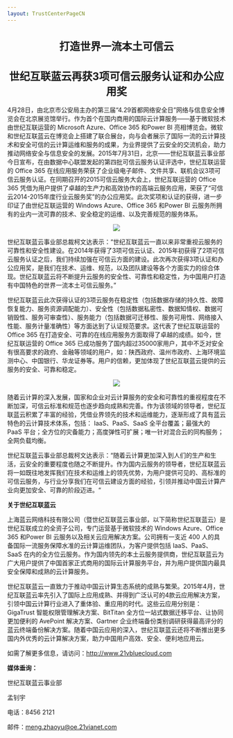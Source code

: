 ```yaml
---
layout: TrustCenterPageCN
---
```

<div class="row-fluid">
   <div class="span">
      <div>
         <div class="row-fluid grid-container mscom-grid-container subpageBody noBottomBorder" data-view4="2" data-view3="2" data-view2="2" data-view1="1" data-cols="2">
             <h1 style="font-size:24px; text-align:center;"><strong>打造世界一流本土可信云</strong></h1>
             <h1 style="font-size:24px; text-align:center;"><strong>世纪互联蓝云再获3项可信云服务认证和办公应用奖</strong></h1>
             <p>4月28日，由北京市公安局主办的第三届“4.29首都网络安全日”网络与信息安全博览会在北京展览馆举行。作为首个在国内商用的国际云计算服务——基于微软技术由世纪互联运营的 Microsoft Azure、Office 365 和Power BI 亮相博览会。微软和世纪互联蓝云在博览会上搭建了联合展台，向与会者展示了国际一流的云计算技术和安全可信的云计算运维和服务的成果，为业界提供了云安全的交流机会，助力推动网络安全与信息安全的发展。2015年7月31日，北京——世纪互联蓝云事业部今日宣布，在由数据中心联盟发起的第四批可信云服务认证评选中，世纪互联运营的 Office 365 在线应用服务荣获了企业级电子邮件、文件共享、联机会议3项可信云服务认证。在同期召开的2015可信云服务大会上，世纪互联运营的 Office 365 凭借为用户提供了卓越的生产力和高效协作的高端云服务应用，荣获了“可信云2014-2015年度行业云服务奖”的办公应用奖。此次奖项和认证的获得，进一步印证了由世纪互联运营的 Windows Azure、Office 365 和Power BI 云服务所拥有的业内一流可靠的技术、安全稳定的运维、以及完善规范的服务体系。 </p>
             <p style="text-align:center;"><img src="../Images/Trusted-Cloud-Meeting.jpg"/></p>
             <p>世纪互联蓝云事业部总裁柯文达表示：“世纪互联蓝云一直以来非常重视云服务的可靠性和安全性建设。在2014年获得了3项可信云认证、2015年初获得了2项可信云服务认证之后，我们持续加强在可信云方面的建设。此次再次获得3项认证和办公应用奖，是我们在技术、运维、规范，以及团队建设等各个方面实力的综合体现。世纪互联蓝云将不断提升云服务的安全性、可靠性和稳定性，为中国用户打造有中国特色的世界一流本土可信云服务。”</p>
             <p>世纪互联蓝云此次获得认证的3项云服务在稳定性（包括数据存储的持久性、故障恢复能力、服务资源调配能力）、安全性（包括数据私密性、数据知情权、数据可销毁性、服务可审查性）、服务能力（包括数据可迁移性、服务可用性、网络接入性能、服务计量准确性）等方面达到了认证规范要求。这代表了世纪互联运营的 Office 365 在打造安全、可靠的在线应用服务方面取得了卓越的成绩。如今，世纪互联运营的 Office 365 已成功服务了国内超过35000家用户，其中不乏对安全有很高要求的政府、金融等领域的用户，如：陕西政府、温州市政府、上海环境监测中心、中国银行、华龙证券等。用户的信赖，更加体现了世纪互联蓝云提供的云服务的安全、可靠和稳定。 </p>
             <p style="text-align:center;"><img src="../Images/Office-Prize.jpg"/></p>
             <p>随着云计算的深入发展，国家和企业对云计算服务的安全和可靠性的重视程度在不断加深，可信云标准和规范也逐步趋向成熟和完善。作为该领域的领导者，世纪互联蓝云积累了丰富的经验，凭借业界领先的技术和运维能力，逐渐形成了具有蓝云特色的云计算技术体系，包括： IaaS、PaaS、SaaS 全平台覆盖；最强大的 PaaS 平台；全方位的灾备能力；高度弹性可扩展；唯一针对混合云的同构服务；全网负载均衡。</p>
             <p>世纪互联蓝云事业部总裁柯文达表示：“随着云计算更加深入到人们的生产和生活，云安全的重要程度也随之不断提升。作为国内云服务的领导者，世纪互联蓝云将一如既往地发挥我们在技术和运维上的领先优势，为用户提供可见的、高标准的可信云服务，与行业分享我们在可信云建设方面的经验，引领并推动中国云计算产业向更加安全、可靠的阶段迈进。“</p>
             <p><strong>关于世纪互联蓝云</strong></p>
             <p>上海蓝云网络科技有限公司（暨世纪互联蓝云事业部，以下简称世纪互联蓝云）是世纪互联成立的全资子公司，专门运营基于微软技术的 Windows Azure、Office 365 和Power BI 云服务以及相关云应用解决方案。公司拥有一支近 400 人的具备国际一流服务保障水准的云计算运维团队，为客户提供包括 IaaS、PaaS、SaaS 在内的全方位云服务。作为国内领先的本土云服务提供商，世纪互联蓝云为广大用户提供了中国首家正式商用的国际云计算服务平台，并为用户提供国内最具安全保障和成熟的云计算服务。</p>
             <p>世纪互联蓝云一直致力于推动中国云计算生态系统的成熟与繁荣。2015年4月，世纪互联蓝云率先引入了国际上应用成熟、并得到广泛认可的4款云应用解决方案，引领中国云计算行业进入了重体验、重应用的时代。这些云应用分别是：GigaTrust 智能权限管理解决方案、BitTitan 全方位一站式数据迁移平台、让协同更加便利的 AvePoint 解决方案、Gartner 企业终端备份类别调研获得最高评分的蓝云终端备份解决方案。随着中国云应用的深入，世纪互联蓝云还将不断推出更多国内外优秀的云计算解决方案，助力中国用户高效、安全、便利地应用云。</p>
             <p>如需了解更多信息，请访问：<a target="_self" class="mscom-link" href="http://www.21vbluecloud.com">http://www.21vbluecloud.com </a></p>
             <p><strong>媒体垂询：</strong> </p>
             <p>世纪互联蓝云事业部 </p>
             <p>孟钊宇 </p>
             <p>电话：8456 2121 </p>
             <p>邮件：<a target="_self" class="mscom-link" href="mailto:meng.zhaoyu@oe.21vianet.com">meng.zhaoyu@oe.21vianet.com</a></p>
         </div>
      </div>
   </div>
</div>
<div class="row-fluid" data-view4="1" data-view3="1" data-view2="1" data-view1="1" data-cols="1">
   <div class="span bp0-col-1-1 bp1-col-1-1 bp2-col-1-1 bp3-col-1-1"></div>
</div>
